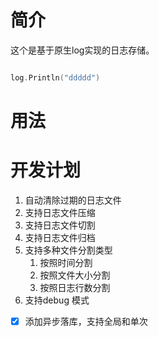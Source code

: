 # 简介

这个是基于原生log实现的日志存储。

```go

log.Println("ddddd")

```

# 用法

# 开发计划

1. 自动清除过期的日志文件
2. 支持日志文件压缩
3. 支持日志文件切割
4. 支持日志文件归档
5. 支持多种文件分割类型
   1. 按照时间分割
   2. 按照文件大小分割
   3. 按照日志行数分割
6. 支持debug 模式

* [X] 添加异步落库，支持全局和单次
